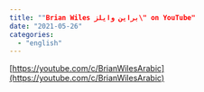 ```yaml
---
title: ""Brian Wiles براين وايلز\" on YouTube"
date: "2021-05-26"
categories: 
  - "english"
---
```


[https://youtube.com/c/BrianWilesArabic](https://youtube.com/c/BrianWilesArabic)
